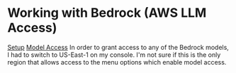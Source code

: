 # Working with Bedrock (AWS LLM Access)
[Setup](https://docs.aws.amazon.com/bedrock/latest/userguide/getting-started.html)
[Model Access](https://docs.aws.amazon.com/bedrock/latest/userguide/model-access.html)
In order to grant access to any of the Bedrock models, I had to switch to US-East-1 on my console. I'm not sure if this is the only region that allows access to the menu options which enable model access.
